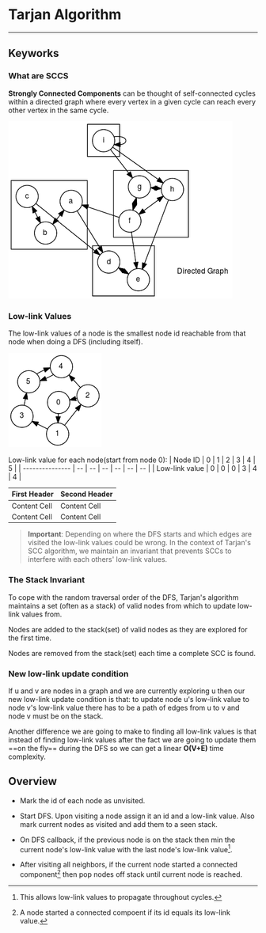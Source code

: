 #  Tarjan Algorithm
  
  
***
  
##  Keyworks
  
  
###  What are SCCS
  
  
**Strongly Connected Components** can be thought of self-connected cycles within a directed graph where every vertex in a given cycle can reach every other vertex in the same cycle.
  

![](../assets/fd126763de1bc63208bac44979efdd8f0.png?0.004513725473391572)  
  
###  Low-link Values
  
  
The low-link values of a node is the smallest node id reachable from that node when doing a DFS (including itself).
  

![](../assets/fd126763de1bc63208bac44979efdd8f1.png?0.924936541171933)  
  
Low-link value for each node(start from node 0):
| Node ID         | 0  | 1  | 2  | 3  | 4  | 5  |
| --------------- | -- | -- | -- | -- | -- | -- |
| Low-link value  | 0  | 0  | 0  | 3  | 4  | 4  |

| First Header  | Second Header |
| ------------- | ------------- |
| Content Cell  | Content Cell  |
| Content Cell  | Content Cell  |
  
>**Important**: Depending on where the DFS starts and which edges are visited the low-link values could be wrong. In the context of Tarjan's SCC algorithm, we maintain an invariant that prevents SCCs to interfere with each others' low-link values.
  
###  The Stack Invariant
  
  
To cope with the random traversal order of the DFS, Tarjan's algorithm maintains a set (often as a stack) of valid nodes from which to update low-link values from.
  
Nodes are added to the stack(set) of valid nodes as they are explored for the first time.
  
Nodes are removed from the stack(set) each time a complete SCC is found. 
  
###  New low-link update condition
  
  
If u and v are nodes in a graph and we are currently exploring u then our new low-link update condition is that: to update node u's low-link value to node v's low-link value there has to be a path of edges from u to v and node v must be on the stack.
  
Another difference we are going to make to finding all low-link values is that instead of finding low-link values after the fact we are going to update them ==on the fly== during the DFS so we can get a linear **O(V+E)** time complexity.
  
##  Overview
  
  
- Mark the id of each node as unvisited.
  
- Start DFS. Upon visiting a node assign it an id and a low-link value. Also mark current nodes as visited and add them to a seen stack.
  
- On DFS callback, if the previous node is on the stack then min the current node's low-link value with the last node's low-link value[^1].
  
- After visiting all neighbors, if the current node started a connected component[^2] then pop nodes off stack until current node is reached.
  
[^1]: This allows low-link values to propagate throughout cycles.
[^2]: A node started a connected compoent if its id equals its low-link value.
  
  
